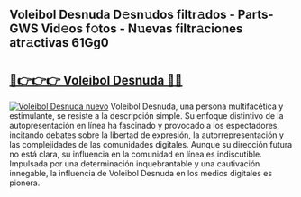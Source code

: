 ## Voleibol Desnuda D𝚎sn𝚞dos filtr𝚊dos - Parts-GWS Vid𝚎os f𝚘tos - N𝚞evas filtr𝚊ciones atr𝚊ctivas 61Gg0

# <h2><a href="http://mbcsn31.tromn.icu/?c=Voleibol+Desnuda">🔗👉👉👉 Voleibol Desnuda 🔗🔗</a></h2>

[![Voleibol Desnuda nuevo](https://i.imgur.com/pEAQMta.gif)](http://mbcsn31.tromn.icu/?c=Voleibol+Desnuda)
Voleibol Desnuda, una persona multifacética y estimulante, se resiste a la descripción simple. Su enfoque distintivo de la autopresentación en línea ha fascinado y provocado a los espectadores, incitando debates sobre la libertad de expresión, la autorrepresentación y las complejidades de las comunidades digitales. Aunque su dirección futura no está clara, su influencia en la comunidad en línea es indiscutible. Impulsada por una determinación inquebrantable y una cautivación innegable, la influencia de Voleibol Desnuda en los medios digitales es pionera.
